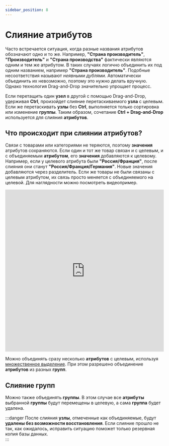 ```yaml
---
sidebar_position: 8
---
```


# Слияние атрибутов

Часто встречается ситуация, когда разные названия атрибутов обозначают одно и то же. Например, **"Страна производитель"**, **"Производитель"** и **"Страна производства"** фактически являются одним и тем же атрибутом. В таких случаях логично объединить их под одним названием, например **"Страна производитель"**. Подобные несоответствия называют *неявными дублями*. Автоматически объединить их невозможно, поэтому это нужно делать вручную. Однако технология Drag-and-Drop значительно упрощает процесс.  

Если перетащить один **узел** в другой с помощью Drag-and-Drop, удерживая **Ctrl**, произойдет слияние перетаскиваемого **узла** с целевым. Если же перетаскивать **узлы** без **Ctrl**, выполняется только сортировка или изменение **группы**. Таким образом, сочетание **Ctrl + Drag-and-Drop** используется для слияния **атрибутов**.  

## Что происходит при слиянии атрибутов?  

Связи с товарами или категориями не теряются, поэтому **значения** атрибутов сохраняются. Если один и тот же товар связан и с целевым, и с объединяемым **атрибутом**, его **значения** добавляются к целевому. Например, если у целевого атрибута были **"Россия/Франция"**, после слияния они станут **"Россия/Франция/Германия"**. Новые значения добавляются через разделитель. Если же товары не были связаны с целевым атрибутом, их связь просто меняется с объединяемого на целевой. Для наглядности можно посмотреть видеопример.  

<iframe width="100%" height="515" src="https://www.youtube.com/embed/Z1w8sFOJy_E" title="YouTube video player" frameborder="0" allow="accelerometer; autoplay; clipboard-write; encrypted-media; gyroscope; picture-in-picture" allowfullscreen></iframe>


Можно объединять сразу несколько **атрибутов** с целевым, используя [множественное выделение](/module-features/tree-features.md). При этом разрешено объединение **атрибутов** из разных **групп**.  

## Слияние групп  

Можно также объединять **группы**. В этом случае все **атрибуты** выбранной **группы** будут перемещены в целевую, а сама **группа** будет удалена.  

:::danger
После слияния **узлы**, отмеченные как объединяемые, будут **удалены без возможности восстановления**. Если слияние прошло не так, как ожидалось, исправить ситуацию поможет только резервная копия базы данных.  
:::
